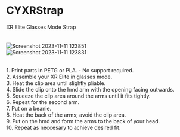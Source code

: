 # CYXRStrap
XR Elite Glasses Mode Strap<br>
<br>
<br>
![Screenshot 2023-11-11 123851](https://github.com/notancillary/CYXRStrap/assets/50598087/d3eec1c3-dcc1-4ed7-bdc3-5bf2c32a607d)
<br>
![Screenshot 2023-11-11 123831](https://github.com/notancillary/CYXRStrap/assets/50598087/1ffacfc9-086a-476e-9e80-7c4b89241a15)

<br>
1. Print parts in PETG or PLA. - No support required.<br>
2. Assemble your XR Elite in glasses mode.<br>
3. Heat the clip area until slightly pliable. <br>
4. Slide the clip onto the hmd arm with the opening facing outwards.<br>
5. Squeeze the clip area around the arms until it fits tightly.<br>
6. Repeat for the second arm. <br>
7. Put on a beanie.<br>
8. Heat the back of the arms; avoid the clip area.<br>
9. Put on the hmd and form the arms to the back of your head.<br>
10. Repeat as neccesary to achieve desired fit. <br>
